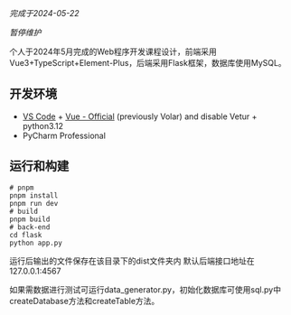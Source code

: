 *完成于2024-05-22* 

*暂停维护*

个人于2024年5月完成的Web程序开发课程设计，前端采用Vue3+TypeScript+Element-Plus，后端采用Flask框架，数据库使用MySQL。

## 开发环境

- [VS Code](https://code.visualstudio.com/) + [Vue - Official](https://marketplace.visualstudio.com/items?itemName=Vue.volar) (previously Volar) and disable Vetur + python3.12
- PyCharm Professional

## 运行和构建

```shell
# pnpm
pnpm install
pnpm run dev
# build
pnpm build
# back-end
cd flask
python app.py
```

运行后输出的文件保存在该目录下的dist文件夹内
默认后端接口地址在127.0.0.1:4567

如果需数据进行测试可运行data_generator.py，初始化数据库可使用sql.py中createDatabase方法和createTable方法。
